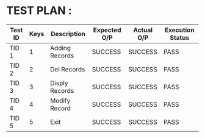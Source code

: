 # TEST PLAN :


| **Test ID** | **Keys**|**Description** |**Expected O/P** | **Actual O/P** | Execution Status |
|-------------|---------|----------------|-----------------|----------------|------------------|
|  TID 1      |1        | Adding Records | SUCCESS         | SUCCESS        | PASS	       |
|  TID 2      |2        | Del  Records   | SUCCESS         | SUCCESS        | PASS	       |
|  TID 3      |3        | Disply Records | SUCCESS         | SUCCESS        | PASS	       |
|  TID 4      |4        | Modify  Record | SUCCESS         | SUCCESS        | PASS	       |
|  TID 5      |5        | Exit           | SUCCESS         | SUCCESS        | PASS	       |
